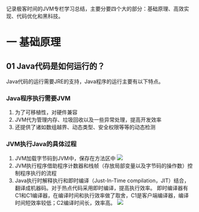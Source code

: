 记录极客时间的JVM专栏学习总结，主要分要四个大的部分：基础原理、高效实现、代码优化和黑科技。
# 一 基础原理

## 01 Java代码是如何运行的？
Java代码的运行需要JRE的支持，Java程序的运行主要有以下特点。

### Java程序执行需要JVM
1. 为了可移植性，对硬件兼容
2. JVM代为管理内存、垃圾回收以及一些异常处理，提高开发效率
3. 还提供了诸如数组越界、动态类型、安全权限等等的动态检测

### JVM执行Java的具体过程
1. JVM加载字节码到JVM中，保存在方法区中
![](https://static001.geekbang.org/resource/image/ab/77/ab5c3523af08e0bf2f689c1d6033ef77.png)
2. JVM执行程序借助程序计数器和栈帧（存放局部变量以及字节码的操作数）控制程序执行的流程
3. Java执行时解释执行和即时编译（Just-In-Time compilation，JIT）结合，翻译成机器码。对于热点代码采用即时编译，提高执行效率。
即时编译器有C1和C1编译器，在编译时间和执行效率做了取舍，C1是客户端编译器，编译时间短效率较低；C2编译时间长，效率高。
![](https://static001.geekbang.org/resource/image/5e/3b/5ee351091464de78eed75438b6f9183b.png)
